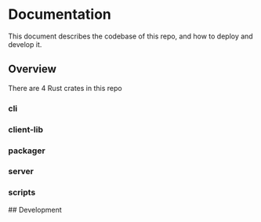 # Documentation

This document describes the codebase of this repo, and how to deploy and develop it.

## Overview

There are 4 Rust crates in this repo

### cli

### client-lib

### packager

### server

### scripts

## Development
